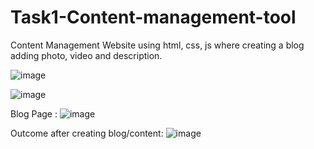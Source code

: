 # Task1-Content-management-tool
Content Management Website using html, css, js where creating a blog adding photo, video and description.

![image](https://github.com/hansu03/Task1-Content-management-tool/assets/114220372/b010e5d4-ad40-488e-a63d-f7c0d45a68ba)

![image](https://github.com/hansu03/Task1-Content-management-tool/assets/114220372/25075053-e3c2-41a4-84c5-a9c1c05e0499)

Blog Page : 
![image](https://github.com/hansu03/Task1-Content-management-tool/assets/114220372/aaee9dd5-0151-48d5-bb2a-57082e22806a)

Outcome after creating blog/content:
![image](https://github.com/hansu03/Task1-Content-management-tool/assets/114220372/4e832dc9-fc27-49eb-bc3c-1aaa62068c2e)


